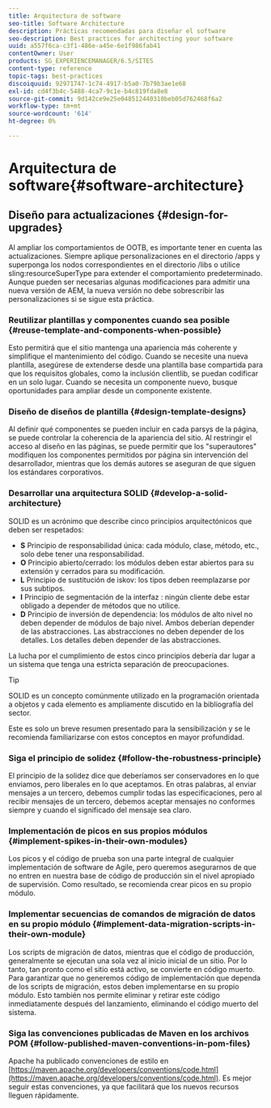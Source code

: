 ```yaml
---
title: Arquitectura de software
seo-title: Software Architecture
description: Prácticas recomendadas para diseñar el software
seo-description: Best practices for architecting your software
uuid: a557f6ca-c3f1-486e-a45e-6e1f986fab41
contentOwner: User
products: SG_EXPERIENCEMANAGER/6.5/SITES
content-type: reference
topic-tags: best-practices
discoiquuid: 92971747-1c74-4917-b5a0-7b79b3ae1e68
exl-id: cd4f3b4c-5488-4ca7-9c1e-b4c819fda8e8
source-git-commit: 9d142ce9e25e048512440310beb05d762468f6a2
workflow-type: tm+mt
source-wordcount: '614'
ht-degree: 0%

---
```


# Arquitectura de software{#software-architecture}

## Diseño para actualizaciones {#design-for-upgrades}

Al ampliar los comportamientos de OOTB, es importante tener en cuenta las actualizaciones. Siempre aplique personalizaciones en el directorio /apps y superponga los nodos correspondientes en el directorio /libs o utilice sling:resourceSuperType para extender el comportamiento predeterminado. Aunque pueden ser necesarias algunas modificaciones para admitir una nueva versión de AEM, la nueva versión no debe sobrescribir las personalizaciones si se sigue esta práctica.

### Reutilizar plantillas y componentes cuando sea posible {#reuse-template-and-components-when-possible}

Esto permitirá que el sitio mantenga una apariencia más coherente y simplifique el mantenimiento del código. Cuando se necesite una nueva plantilla, asegúrese de extenderse desde una plantilla base compartida para que los requisitos globales, como la inclusión clientlib, se puedan codificar en un solo lugar. Cuando se necesita un componente nuevo, busque oportunidades para ampliar desde un componente existente.

### Diseño de diseños de plantilla {#design-template-designs}

Al definir qué componentes se pueden incluir en cada parsys de la página, se puede controlar la coherencia de la apariencia del sitio. Al restringir el acceso al diseño en las páginas, se puede permitir que los &quot;superautores&quot; modifiquen los componentes permitidos por página sin intervención del desarrollador, mientras que los demás autores se aseguran de que siguen los estándares corporativos.

### Desarrollar una arquitectura SOLID {#develop-a-solid-architecture}

SOLID es un acrónimo que describe cinco principios arquitectónicos que deben ser respetados:

* **S** Principio de responsabilidad única: cada módulo, clase, método, etc., solo debe tener una responsabilidad.
* **O** Principio abierto/cerrado: los módulos deben estar abiertos para su extensión y cerrados para su modificación.
* **L** Principio de sustitución de iskov: los tipos deben reemplazarse por sus subtipos.
* **I** Principio de segmentación de la interfaz : ningún cliente debe estar obligado a depender de métodos que no utilice.
* **D** Principio de inversión de dependencia: los módulos de alto nivel no deben depender de módulos de bajo nivel. Ambos deberían depender de las abstracciones. Las abstracciones no deben depender de los detalles. Los detalles deben depender de las abstracciones.

La lucha por el cumplimiento de estos cinco principios debería dar lugar a un sistema que tenga una estricta separación de preocupaciones.

>[!TIP]
>
>SOLID es un concepto comúnmente utilizado en la programación orientada a objetos y cada elemento es ampliamente discutido en la bibliografía del sector.
>
>Este es solo un breve resumen presentado para la sensibilización y se le recomienda familiarizarse con estos conceptos en mayor profundidad.

### Siga el principio de solidez {#follow-the-robustness-principle}

El principio de la solidez dice que deberíamos ser conservadores en lo que enviamos, pero liberales en lo que aceptamos. En otras palabras, al enviar mensajes a un tercero, debemos cumplir todas las especificaciones, pero al recibir mensajes de un tercero, debemos aceptar mensajes no conformes siempre y cuando el significado del mensaje sea claro.

### Implementación de picos en sus propios módulos {#implement-spikes-in-their-own-modules}

Los picos y el código de prueba son una parte integral de cualquier implementación de software de Agile, pero queremos asegurarnos de que no entren en nuestra base de código de producción sin el nivel apropiado de supervisión. Como resultado, se recomienda crear picos en su propio módulo.

### Implementar secuencias de comandos de migración de datos en su propio módulo {#implement-data-migration-scripts-in-their-own-module}

Los scripts de migración de datos, mientras que el código de producción, generalmente se ejecutan una sola vez al inicio inicial de un sitio. Por lo tanto, tan pronto como el sitio está activo, se convierte en código muerto. Para garantizar que no generemos código de implementación que dependa de los scripts de migración, estos deben implementarse en su propio módulo. Esto también nos permite eliminar y retirar este código inmediatamente después del lanzamiento, eliminando el código muerto del sistema.

### Siga las convenciones publicadas de Maven en los archivos POM {#follow-published-maven-conventions-in-pom-files}

Apache ha publicado convenciones de estilo en [https://maven.apache.org/developers/conventions/code.html](https://maven.apache.org/developers/conventions/code.html). Es mejor seguir estas convenciones, ya que facilitará que los nuevos recursos lleguen rápidamente.
